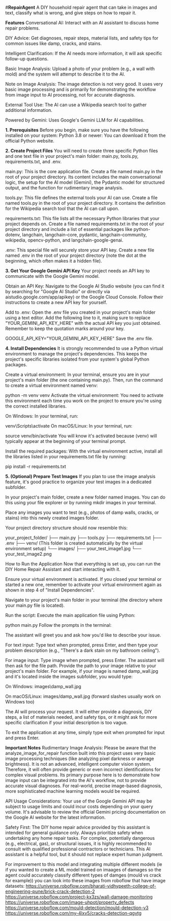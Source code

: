 #**RepairAgent**
A DIY household repair agent that can take in images and text, classify what is wrong, and give steps on how to repair it.


**Features**
Conversational AI: Interact with an AI assistant to discuss home repair problems.

DIY Advice: Get diagnoses, repair steps, material lists, and safety tips for common issues like damp, cracks, and stains.

Intelligent Clarification: If the AI needs more information, it will ask specific follow-up questions.

Basic Image Analysis: Upload a photo of your problem (e.g., a wall with mold) and the system will attempt to describe it to the AI.

Note on Image Analysis: The image detection is not very good. It uses very basic image processing and is primarily for demonstrating the workflow from image input to AI processing, not for accurate diagnosis.

External Tool Use: The AI can use a Wikipedia search tool to gather additional information.

Powered by Gemini: Uses Google's Gemini LLM for AI capabilities.

**1. Prerequisites**
Before you begin, make sure you have the following installed on your system:
Python 3.8 or newer: You can download it from the official Python website.

**2. Create Project Files**
You will need to create three specific Python files and one text file in your project's main folder: main.py, tools.py, requirements.txt, and .env.

main.py: This is the core application file. Create a file named main.py in the root of your project directory. Its content includes the main conversational logic, the setup for the AI model (Gemini), the Pydantic model for structured output, and the function for rudimentary image analysis.

tools.py: This file defines the external tools your AI can use. Create a file named tools.py in the root of your project directory. It contains the definition for the Wikipedia search tool that the AI can call upon.

requirements.txt: This file lists all the necessary Python libraries that your project depends on. Create a file named requirements.txt in the root of your project directory and include a list of essential packages like python-dotenv, langchain, langchain-core, pydantic, langchain-community, wikipedia, opencv-python, and langchain-google-genai.

.env: This special file will securely store your API key. Create a new file named .env in the root of your project directory (note the dot at the beginning, which often makes it a hidden file).

**3. Get Your Google Gemini API Key**
Your project needs an API key to communicate with the Google Gemini model.

Obtain an API Key: Navigate to the Google AI Studio website (you can find it by searching for "Google AI Studio" or directly via aistudio.google.com/app/apikey) or the Google Cloud Console. Follow their instructions to create a new API key for yourself.

Add to .env: Open the .env file you created in your project's main folder using a text editor. Add the following line to it, making sure to replace "YOUR_GEMINI_API_KEY_HERE" with the actual API key you just obtained. Remember to keep the quotation marks around your key.

GOOGLE_API_KEY="YOUR_GEMINI_API_KEY_HERE"
Save the .env file.

**4. Install Dependencies**
It is strongly recommended to use a Python virtual environment to manage the project's dependencies. This keeps the project's specific libraries isolated from your system's global Python packages.

Create a virtual environment: In your terminal, ensure you are in your project's main folder (the one containing main.py). Then, run the command to create a virtual environment named venv:

python -m venv venv
Activate the virtual environment: You need to activate this environment each time you work on the project to ensure you're using the correct installed libraries.

On Windows: In your terminal, run:

venv\Scripts\activate
On macOS/Linux: In your terminal, run:

source venv/bin/activate
You will know it's activated because (venv) will typically appear at the beginning of your terminal prompt.

Install the required packages: With the virtual environment active, install all the libraries listed in your requirements.txt file by running:

pip install -r requirements.txt

**5. (Optional) Prepare Test Images**
If you plan to use the image analysis feature, it's good practice to organize your test images in a dedicated subfolder.

In your project's main folder, create a new folder named images. You can do this using your file explorer or by running mkdir images in your terminal.

Place any images you want to test (e.g., photos of damp walls, cracks, or stains) into this newly created images folder.

Your project directory structure should now resemble this:

your_project_folder/
├── main.py
├── tools.py
├── requirements.txt
├── .env
├── venv/ (This folder is created automatically by the virtual environment setup)
└── images/
    ├── your_test_image1.jpg
    └── your_test_image2.png

How to Run the Application
Now that everything is set up, you can run the DIY Home Repair Assistant and start interacting with it.

Ensure your virtual environment is activated. If you closed your terminal or started a new one, remember to activate your virtual environment again as shown in step 4 of "Install Dependencies".

Navigate to your project's main folder in your terminal (the directory where your main.py file is located).

Run the script: Execute the main application file using Python:

python main.py
Follow the prompts in the terminal:

The assistant will greet you and ask how you'd like to describe your issue.

For text input: Type text when prompted, press Enter, and then type your problem description (e.g., "There's a dark stain on my bathroom ceiling").

For image input: Type image when prompted, press Enter. The assistant will then ask for the file path. Provide the path to your image relative to your project's main folder. For example, if your image is named damp_wall.jpg and it's located inside the images subfolder, you would type:

On Windows: images\damp_wall.jpg

On macOS/Linux: images/damp_wall.jpg (forward slashes usually work on Windows too)

The AI will process your request. It will either provide a diagnosis, DIY steps, a list of materials needed, and safety tips, or it might ask for more specific clarification if your initial description is too vague.

To exit the application at any time, simply type exit when prompted for input and press Enter.


**Important Notes**
Rudimentary Image Analysis: Please be aware that the analyze_image_for_repair function built into this project uses very basic image processing techniques (like analyzing pixel darkness or average brightness). It is not an advanced, intelligent computer vision system. Therefore, it will often provide generic or even incorrect identifications for complex visual problems. Its primary purpose here is to demonstrate how image input can be integrated into the AI's workflow, not to provide accurate visual diagnoses. For real-world, precise image-based diagnosis, more sophisticated machine learning models would be required.

API Usage Considerations: Your use of the Google Gemini API may be subject to usage limits and could incur costs depending on your query volume. It's advisable to review the official Gemini pricing documentation on the Google AI website for the latest information.

Safety First: The DIY home repair advice provided by this assistant is intended for general guidance only. Always prioritize safety when undertaking any home repair tasks. For complex, potentially dangerous (e.g., electrical, gas), or structural issues, it is highly recommended to consult with qualified professional contractors or technicians. This AI assistant is a helpful tool, but it should not replace expert human judgment.

For improvement to this model and integrating multiple different models (ie if you wanted to create a ML model trained on imaages of damages so the agent could accurately classify different types of damges (mould vs crack for example)) you can look into these images from roboflow that have image datasets:
https://universe.roboflow.com/bharati-vidhypeeth-college-of-engineering-pune/brick-crack-detection-2
https://universe.roboflow.com/project-kx3zs/wall-damage-monitoring
https://universe.roboflow.com/image-uhpot/property_defects
https://universe.roboflow.com/mould-detection/mould-detection-v3
https://universe.roboflow.com/my-4lxv5/cracks-detection-qgvtg
